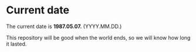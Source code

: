 # Current date

The current date is **1987.05.07.** (YYYY.MM.DD.)

This repository will be good when the world ends, so we will know how long it lasted.
